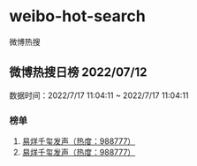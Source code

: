 # weibo-hot-search
微博热搜


## 微博热搜日榜 2022/07/12

数据时间：2022/7/17 11:04:11 ~ 2022/7/17 11:04:11

### 榜单


<ol>
  <li>
    <a href="https://s.weibo.com/weibo?q=%23%E6%98%93%E7%83%8A%E5%8D%83%E7%8E%BA%E5%8F%91%E5%A3%B0%23" target="weibo">
      易烊千玺发声（热度：988777）
    </a>
  </li>
  <li>
    <a href="" target="weibo">
      易烊千玺发声（热度：988777）
    </a>
  </li>
</ol>
